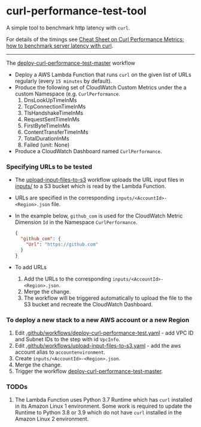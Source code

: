 # curl-performance-test-tool

A simple tool to benchmark http latency with `curl`.

For details of the timings see [Cheat Sheet on Curl Performance Metrics: how to benchmark server latency with curl](https://speedtestdemon.com/a-guide-to-curls-performance-metrics-how-to-analyze-a-speed-test-result/).

---

The [deploy-curl-performance-test-master](https://github.com/kyhau/curl-performance-test-tool/actions/workflows/deploy-curl-performance-test-master.yaml) workflow
- Deploy a AWS Lambda Function that runs `curl` on the given list of URLs regularly (every `15 minutes` by default).
- Produce the following set of CloudWatch Custom Metrics under the a custom Namespace (e.g. `CurlPerformance`.
    1. DnsLookUpTimeInMs
    2. TcpConnectionTimeInMs
    3. TlsHandshakeTimeInMs
    4. RequestSentTimeInMs
    5. FirstByteTimeInMs
    6. ContentTransferTimeInMs
    7. TotalDurationInMs
    8. Failed (unit: None)
- Produce a CloudWatch Dashboard named `CurlPerformance`.

### Specifying URLs to be tested

- The [upload-input-files-to-s3](https://github.com/kyhau/curl-performance-test-tool/actions/workflows/upload-input-files-to-s3.yaml) workflow uploads the URL input files in [inputs/](inputs/) to a S3 bucket which is read by the Lambda Function.

- URLs are specified in the corresponding `inputs/<AccountId>-<Region>.json` file.

- In the example below, `github_com` is used for the CloudWatch Metric Dimension `Id` in the Namespace `CurlPerformance`.

    ```json
    {
      "github_com": {
        "Url": "https://github.com"
      }
    }
    ```

- To add URLs
    1. Add the URLs to the corresponding `inputs/<AccountId>-<Region>.json`.
    2. Merge the change.
    3. The workflow will be triggered automatically to upload the file to the S3 bucket and recreate the CloudWatch Dashboard.

### To deploy a new stack to a new AWS account or a new Region

1. Edit [.github/workflows/deploy-curl-performance-test.yaml](.github/workflows/deploy-curl-performance-test.yaml) - add VPC ID and Subnet IDs to the step with id `VpcInfo`.
2. Edit [.github/workflows/upload-input-files-to-s3.yaml](.github/workflows/upload-input-files-to-s3.yaml) - add the aws account alias to `accountenvironment`.
3. Create `inputs/<AccountId>-<Region>.json`.
4. Merge the change.
5. Trigger the workflow [deploy-curl-performance-test-master](https://github.com/kyhau/curl-performance-test-tool/actions/workflows/deploy-curl-performance-test-master.yaml).

### TODOs

1. The Lambda Function uses Python 3.7 Runtime which has `curl` installed in its Amazon Linux 1 environment.  Some work is required to update the Runtime to Python 3.8 or 3.9 which do not have `curl` installed in the Amazon Linux 2 environment.
